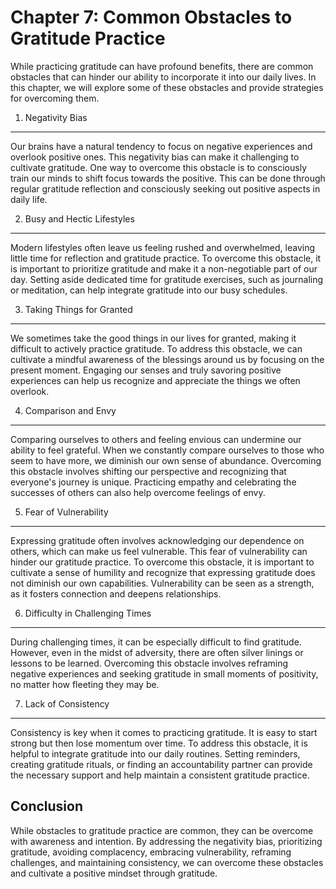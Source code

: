 Chapter 7: Common Obstacles to Gratitude Practice
=================================================

While practicing gratitude can have profound benefits, there are common obstacles that can hinder our ability to incorporate it into our daily lives. In this chapter, we will explore some of these obstacles and provide strategies for overcoming them.

1. Negativity Bias
------------------

Our brains have a natural tendency to focus on negative experiences and overlook positive ones. This negativity bias can make it challenging to cultivate gratitude. One way to overcome this obstacle is to consciously train our minds to shift focus towards the positive. This can be done through regular gratitude reflection and consciously seeking out positive aspects in daily life.

2. Busy and Hectic Lifestyles
-----------------------------

Modern lifestyles often leave us feeling rushed and overwhelmed, leaving little time for reflection and gratitude practice. To overcome this obstacle, it is important to prioritize gratitude and make it a non-negotiable part of our day. Setting aside dedicated time for gratitude exercises, such as journaling or meditation, can help integrate gratitude into our busy schedules.

3. Taking Things for Granted
----------------------------

We sometimes take the good things in our lives for granted, making it difficult to actively practice gratitude. To address this obstacle, we can cultivate a mindful awareness of the blessings around us by focusing on the present moment. Engaging our senses and truly savoring positive experiences can help us recognize and appreciate the things we often overlook.

4. Comparison and Envy
----------------------

Comparing ourselves to others and feeling envious can undermine our ability to feel grateful. When we constantly compare ourselves to those who seem to have more, we diminish our own sense of abundance. Overcoming this obstacle involves shifting our perspective and recognizing that everyone's journey is unique. Practicing empathy and celebrating the successes of others can also help overcome feelings of envy.

5. Fear of Vulnerability
------------------------

Expressing gratitude often involves acknowledging our dependence on others, which can make us feel vulnerable. This fear of vulnerability can hinder our gratitude practice. To overcome this obstacle, it is important to cultivate a sense of humility and recognize that expressing gratitude does not diminish our own capabilities. Vulnerability can be seen as a strength, as it fosters connection and deepens relationships.

6. Difficulty in Challenging Times
----------------------------------

During challenging times, it can be especially difficult to find gratitude. However, even in the midst of adversity, there are often silver linings or lessons to be learned. Overcoming this obstacle involves reframing negative experiences and seeking gratitude in small moments of positivity, no matter how fleeting they may be.

7. Lack of Consistency
----------------------

Consistency is key when it comes to practicing gratitude. It is easy to start strong but then lose momentum over time. To address this obstacle, it is helpful to integrate gratitude into our daily routines. Setting reminders, creating gratitude rituals, or finding an accountability partner can provide the necessary support and help maintain a consistent gratitude practice.

Conclusion
----------

While obstacles to gratitude practice are common, they can be overcome with awareness and intention. By addressing the negativity bias, prioritizing gratitude, avoiding complacency, embracing vulnerability, reframing challenges, and maintaining consistency, we can overcome these obstacles and cultivate a positive mindset through gratitude.
